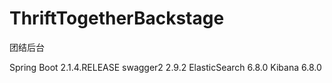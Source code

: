 # ThriftTogetherBackstage
团结后台

Spring Boot  2.1.4.RELEASE
swagger2  2.9.2
ElasticSearch  6.8.0
Kibana  6.8.0